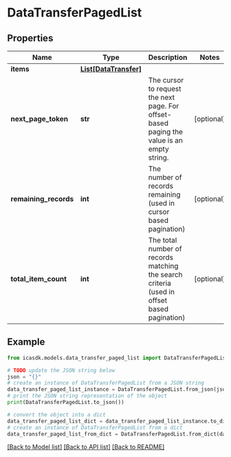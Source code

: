 # DataTransferPagedList


## Properties

Name | Type | Description | Notes
------------ | ------------- | ------------- | -------------
**items** | [**List[DataTransfer]**](DataTransfer.md) |  | 
**next_page_token** | **str** | The cursor to request the next page. For offset-based paging the value is an empty string. | [optional] 
**remaining_records** | **int** | The number of records remaining (used in cursor based pagination) | [optional] 
**total_item_count** | **int** | The total number of records matching the search criteria (used in offset based pagination) | [optional] 

## Example

```python
from icasdk.models.data_transfer_paged_list import DataTransferPagedList

# TODO update the JSON string below
json = "{}"
# create an instance of DataTransferPagedList from a JSON string
data_transfer_paged_list_instance = DataTransferPagedList.from_json(json)
# print the JSON string representation of the object
print(DataTransferPagedList.to_json())

# convert the object into a dict
data_transfer_paged_list_dict = data_transfer_paged_list_instance.to_dict()
# create an instance of DataTransferPagedList from a dict
data_transfer_paged_list_from_dict = DataTransferPagedList.from_dict(data_transfer_paged_list_dict)
```
[[Back to Model list]](../README.md#documentation-for-models) [[Back to API list]](../README.md#documentation-for-api-endpoints) [[Back to README]](../README.md)


